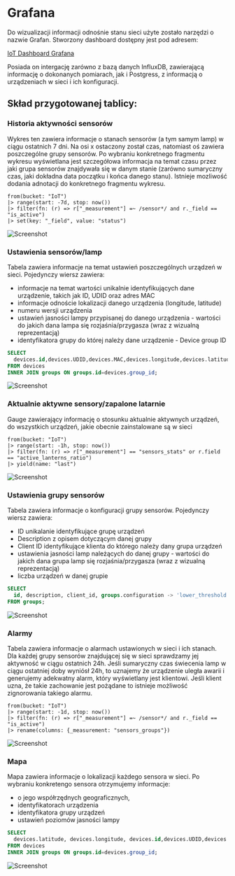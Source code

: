 # Grafana

Do wizualizacji informacji odnośnie stanu sieci użyte zostało narzędzi o nazwie Grafan. Stworzony dashboard dostępny jest pod adresem:

[IoT Dashboard Grafana](http://139.144.44.134:3000/d/5HUMlnH4z/iot-dashboard?orgId=1)

Posiada on intergację zarówno z bazą danych InfluxDB, zawierającą informację o dokonanych pomiarach, jak i Postgress, z informacją
o urządzeniach w sieci i ich konfiguracji.

## Skład przygotowanej tablicy:

### Historia aktywności sensorów
Wykres ten zawiera informacje o stanach sensorów (a tym samym lamp) w ciągu ostatnich 7 dni. Na osi x ostaczony został czas, natomiast
oś zawiera poszczególne grupy sensorów. Po wybraniu konkretnego fragmentu wykresu wyświetlana jest szczegółowa informacja na temat czasu
przez jaki grupa sensorów znajdywała się w danym stanie (zarówno sumaryczny czas, jaki dokładna data początku i końca danego stanu). Istnieje 
mozliwość dodania adnotacji do konkretnego fragmentu wykresu.

```flux
from(bucket: "IoT")
|> range(start: -7d, stop: now())
|> filter(fn: (r) => r["_measurement"] =~ /sensor*/ and r._field == "is_active")
|> set(key: "_field", value: "status")
```


![Screenshot](../img/grafana_documentation/Sensors_activity_history.png)

### Ustawienia sensorów/lamp
Tabela zawiera informacje na temat ustawień poszczególnych urządzeń w sieci. Pojedynczy wiersz zawiera:
- informacje na temat wartości unikalnie identyfikujących dane urządzenie, takich jak ID, UDID oraz adres MAC
- informacje odnoście lokalizacji danego urządzenia (longitude, latitude)
- numeru wersji urządzenia
- ustawień jasności lampy przypisanej do danego urządzenia - wartości do jakich dana lampa się rozjaśnia/przygasza (wraz z wizualną reprezentacją)
- identyfikatora grupy do której należy dane urządzenie - Device group ID

```sql
SELECT
  devices.id,devices.UDID,devices.MAC,devices.longitude,devices.latitude,devices.version_id,groups.configuration -> 'lower_threshold' AS lower_bound, groups.configuration -> 'upper_threshold' AS upper_bound, devices.group_id 
FROM devices 
INNER JOIN groups ON groups.id=devices.group_id;
```

![Screenshot](../img/grafana_documentation/Sensors_settings.png)

### Aktualnie aktywne sensory/zapalone latarnie
Gauge zawierający informację o stosunku aktualnie aktywnych urządzeń, do wszystkich urządzeń, jakie obecnie zainstalowane są w sieci

```flux
from(bucket: "IoT")
|> range(start: -1h, stop: now())
|> filter(fn: (r) => r["_measurement"] == "sensors_stats" or r.field == "active_lanterns_ratio")
|> yield(name: "last")

```

![Screenshot](../img/grafana_documentation/Currently_active_sensors.png)

### Ustawienia grupy sensorów
Tabela zawiera informacje o konfiguracji grupy sensorów. Pojedynczy wiersz zawiera:
- ID unikalanie identyfikujące grupę urządzeń
- Description z opisem dotyczącym danej grupy
- Client ID identyfikujące klienta do którego należy dany grupa urządzeń
- ustawienia jasności lamp należących do danej grupy  - wartości do jakich dana grupa lamp się rozjaśnia/przygasza (wraz z wizualną reprezentacją)
- liczba urządzeń w danej grupie

```sql
SELECT
  id, description, client_id, groups.configuration -> 'lower_threshold' AS lower_bound, groups.configuration -> 'upper_threshold' AS upper_bound, quantity
FROM groups;
```

![Screenshot](../img/grafana_documentation/Sensors_group_settings.png)

### Alarmy
Tabela zawiera informacje o alarmach ustawionych w sieci i ich stanach. Dla każdej grupy sensorów znajdującej się w sieci sprawdzamy jej aktywność w ciągu ostatnich 24h.
Jeśli sumaryczny czas świecenia lamp w ciągu ostatniej doby wyniósł 24h, to uznajemy że urządzenie uległa awarii i generujemy
adekwatny alarm, który wyświetlany jest klientowi. Jeśli klient uzna, że takie zachowanie jest pożądane to istnieje możliwość
zignorowania takiego alarmu.

```flux
from(bucket: "IoT")
|> range(start: -1d, stop: now())
|> filter(fn: (r) => r["_measurement"] =~ /sensor*/ and r._field == "is_active")	
|> rename(columns: {_measurement: "sensors_groups"})

```

![Screenshot](../img/grafana_documentation/Alarms.png)

### Mapa
Mapa zawiera informacje o lokalizacji każdego sensora w sieci. Po wybraniu konkretengo sensora otrzymujemy informacje:
- o jego współrzędnych geograficznych,
- identyfikatorach urządzenia
- identyfikatora grupy urządzeń
- ustawień poziomów jasności lampy

```sql
SELECT
  devices.latitude, devices.longitude, devices.id,devices.UDID,devices.MAC, devices.group_id, groups.configuration -> 'lower_threshold' AS brightness_lower_bound, groups.configuration -> 'upper_threshold' AS brightness_upper_bound
FROM devices 
INNER JOIN groups ON groups.id=devices.group_id;

```

![Screenshot](../img/grafana_documentation/Map.png)